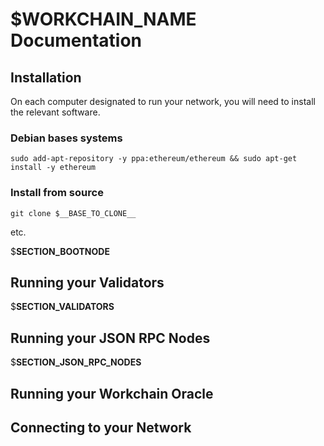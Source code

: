 # $__WORKCHAIN_NAME__ Documentation

## Installation

On each computer designated to run your network, you will need to install the relevant software.

### Debian bases systems

`sudo add-apt-repository -y ppa:ethereum/ethereum && sudo apt-get install -y ethereum`  

### Install from source

`git clone $__BASE_TO_CLONE__`  

etc.


$__SECTION_BOOTNODE__

## Running your Validators

$__SECTION_VALIDATORS__

## Running your JSON RPC Nodes

$__SECTION_JSON_RPC_NODES__

## Running your Workchain Oracle

## Connecting to your Network